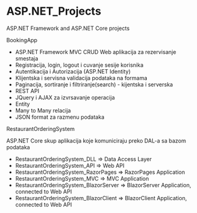 # ASP.NET_Projects
ASP.NET Framework and ASP.NET Core projects

BookingApp
- ASP.NET Framework MVC CRUD Web aplikacija za rezervisanje smestaja
- Registracija, login, logout i cuvanje sesije korisnika
- Autentikacija i Autorizacija (ASP.NET Identity)
- Klijentska i servisna validacija podataka na formama
- Paginacija, sortiranje i filtriranje(search) - kijentska i serverska
- REST API
- JQuery i AJAX za izvrsavanje operacija 
- Entity
- Many to Many relacija
- JSON format za razmenu podataka


RestaurantOrderingSystem

ASP.NET Core skup aplikacija koje komuniciraju preko DAL-a sa bazom podataka

- RestaurantOrderingSystem_DLL => Data Access Layer 
- RestaurantOrderingSystem_API => Web API
- RestaurantOrderingSystem_RazorPages => RazorPages Application
- RestaurantOrderingSystem_MVC => MVC Application
- RestaurantOrderingSystem_BlazorServer => BlazorServer Application, connected to Web API
- RestaurantOrderingSystem_BlazorClient => BlazorClient Application, connected to Web API
